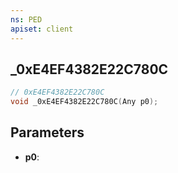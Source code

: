 ```yaml
---
ns: PED
apiset: client
---
```

## _0xE4EF4382E22C780C

```c
// 0xE4EF4382E22C780C
void _0xE4EF4382E22C780C(Any p0);
```


## Parameters
* **p0**:



